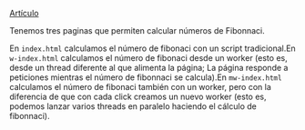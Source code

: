 [Artículo](https://www.smashingmagazine.com/2020/10/tasks-react-app-web-workers/)

Tenemos tres paginas que permiten calcular números de Fibonnaci.

En `index.html` calculamos el número de fibonaci con un script tradicional.En `w-index.html` calculamos el número de fibonaci desde un worker (esto es, desde un thread diferente al que alimenta la página; La página responde a peticiones mientras el número de fibonnaci se calcula).En `mw-index.html` calculamos el número de fibonaci también con un worker, pero con la diferencia de que con cada click creamos un nuevo worker (esto es, podemos lanzar varios threads en paralelo haciendo el cálculo de fibonnaci).

